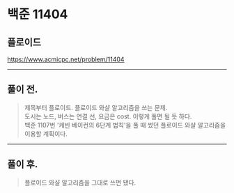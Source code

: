 # 백준 11404

## 플로이드
https://www.acmicpc.net/problem/11404
___
## 풀이 전.
> 제목부터 플로이드. 플로이드 와샬 알고리즘을 쓰는 문제. </br>
> 도시는 노드, 버스는 연결 선, 요금은 cost. 이렇게 풀면 될 듯 하다. </br>
> 백준 1107번 '케빈 베이컨의 6단계 법칙'을 풀 때 썼던 플로이드 와샬 알고리즘을 이용할 계획이다.
___
## 풀이 후.
> 플로이드 와샬 알고리즘을 그대로 쓰면 됐다.
